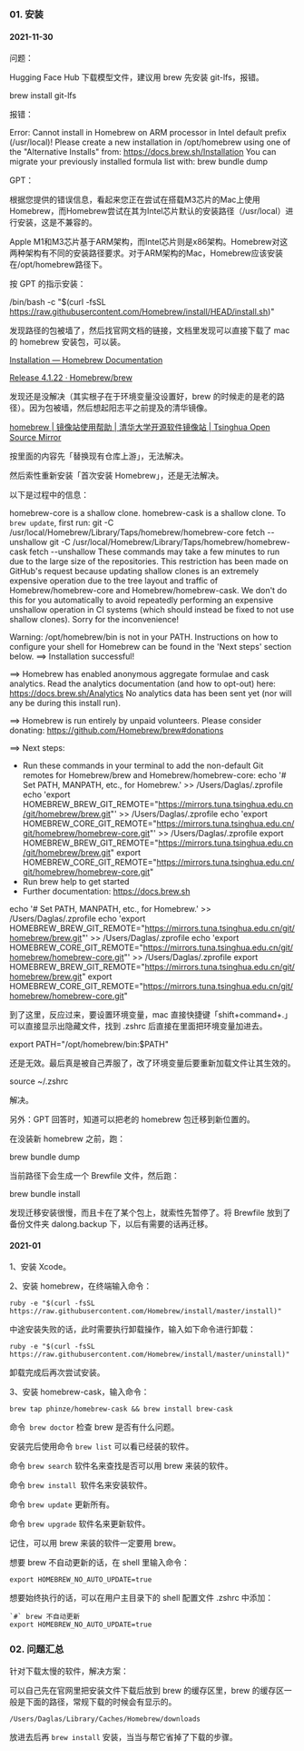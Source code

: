 ### 01. 安装


#### 2021-11-30

问题：

Hugging Face Hub 下载模型文件，建议用 brew 先安装 git-lfs，报错。 

brew install git-lfs

报错：

Error: Cannot install in Homebrew on ARM processor in Intel default prefix (/usr/local)!
Please create a new installation in /opt/homebrew using one of the
"Alternative Installs" from:
  https://docs.brew.sh/Installation
You can migrate your previously installed formula list with:
  brew bundle dump


GPT：

根据您提供的错误信息，看起来您正在尝试在搭载M3芯片的Mac上使用Homebrew，而Homebrew尝试在其为Intel芯片默认的安装路径（/usr/local）进行安装，这是不兼容的。

Apple M1和M3芯片基于ARM架构，而Intel芯片则是x86架构。Homebrew对这两种架构有不同的安装路径要求。对于ARM架构的Mac，Homebrew应该安装在/opt/homebrew路径下。

按 GPT 的指示安装：

/bin/bash -c "$(curl -fsSL https://raw.githubusercontent.com/Homebrew/install/HEAD/install.sh)"

发现路径的包被墙了，然后找官网文档的链接，文档里发现可以直接下载了 mac 的 homebrew 安装包，可以装。

[Installation — Homebrew Documentation](https://docs.brew.sh/Installation)

[Release 4.1.22 · Homebrew/brew](https://github.com/Homebrew/brew/releases/tag/4.1.22)

发现还是没解决（其实根子在于环境变量没设置好，brew 的时候走的是老的路径）。因为包被墙，然后想起阳志平之前提及的清华镜像。

[homebrew | 镜像站使用帮助 | 清华大学开源软件镜像站 | Tsinghua Open Source Mirror](https://mirrors.tuna.tsinghua.edu.cn/help/homebrew/)

按里面的内容先「替换现有仓库上游」，无法解决。

然后索性重新安装「首次安装 Homebrew」，还是无法解决。

以下是过程中的信息：

  homebrew-core is a shallow clone.
  homebrew-cask is a shallow clone.
To `brew update`, first run:
  git -C /usr/local/Homebrew/Library/Taps/homebrew/homebrew-core fetch --unshallow
  git -C /usr/local/Homebrew/Library/Taps/homebrew/homebrew-cask fetch --unshallow
These commands may take a few minutes to run due to the large size of the repositories.
This restriction has been made on GitHub's request because updating shallow
clones is an extremely expensive operation due to the tree layout and traffic of
Homebrew/homebrew-core and Homebrew/homebrew-cask. We don't do this for you
automatically to avoid repeatedly performing an expensive unshallow operation in
CI systems (which should instead be fixed to not use shallow clones). Sorry for
the inconvenience!


Warning: /opt/homebrew/bin is not in your PATH.
  Instructions on how to configure your shell for Homebrew
  can be found in the 'Next steps' section below.
==> Installation successful!

==> Homebrew has enabled anonymous aggregate formulae and cask analytics.
Read the analytics documentation (and how to opt-out) here:
  https://docs.brew.sh/Analytics
No analytics data has been sent yet (nor will any be during this install run).

==> Homebrew is run entirely by unpaid volunteers. Please consider donating:
  https://github.com/Homebrew/brew#donations

==> Next steps:
- Run these commands in your terminal to add the non-default Git remotes for Homebrew/brew and Homebrew/homebrew-core:
    echo '# Set PATH, MANPATH, etc., for Homebrew.' >> /Users/Daglas/.zprofile
    echo 'export HOMEBREW_BREW_GIT_REMOTE="https://mirrors.tuna.tsinghua.edu.cn/git/homebrew/brew.git"' >> /Users/Daglas/.zprofile
    echo 'export HOMEBREW_CORE_GIT_REMOTE="https://mirrors.tuna.tsinghua.edu.cn/git/homebrew/homebrew-core.git"' >> /Users/Daglas/.zprofile
    export HOMEBREW_BREW_GIT_REMOTE="https://mirrors.tuna.tsinghua.edu.cn/git/homebrew/brew.git"
    export HOMEBREW_CORE_GIT_REMOTE="https://mirrors.tuna.tsinghua.edu.cn/git/homebrew/homebrew-core.git"
- Run brew help to get started
- Further documentation:
    https://docs.brew.sh


echo '# Set PATH, MANPATH, etc., for Homebrew.' >> /Users/Daglas/.zprofile
echo 'export HOMEBREW_BREW_GIT_REMOTE="https://mirrors.tuna.tsinghua.edu.cn/git/homebrew/brew.git"' >> /Users/Daglas/.zprofile
echo 'export HOMEBREW_CORE_GIT_REMOTE="https://mirrors.tuna.tsinghua.edu.cn/git/homebrew/homebrew-core.git"' >> /Users/Daglas/.zprofile
export HOMEBREW_BREW_GIT_REMOTE="https://mirrors.tuna.tsinghua.edu.cn/git/homebrew/brew.git"
export HOMEBREW_CORE_GIT_REMOTE="https://mirrors.tuna.tsinghua.edu.cn/git/homebrew/homebrew-core.git"

到了这里，反应过来，要设置环境变量，mac 直接快捷键「shift+command+.」可以直接显示出隐藏文件，找到 .zshrc 后直接在里面把环境变量加进去。

export PATH="/opt/homebrew/bin:$PATH"

还是无效。最后真是被自己弄服了，改了环境变量后要重新加载文件让其生效的。

source ~/.zshrc

解决。

另外：GPT 回答时，知道可以把老的 homebrew 包迁移到新位置的。

在没装新 homebrew 之前，跑：

brew bundle dump

当前路径下会生成一个 Brewfile 文件，然后跑：

brew bundle install

发现迁移安装很慢，而且卡在了某个包上，就索性先暂停了。将 Brewfile 放到了备份文件夹 dalong.backup 下，以后有需要的话再迁移。


#### 2021-01

1、安装 Xcode。

2、安装 homebrew，在终端输入命令：

```
ruby -e "$(curl -fsSL https://raw.githubusercontent.com/Homebrew/install/master/install)"
```

中途安装失败的话，此时需要执行卸载操作，输入如下命令进行卸载：

```
ruby -e "$(curl -fsSL https://raw.githubusercontent.com/Homebrew/install/master/uninstall)"
```

卸载完成后再次尝试安装。

3、安装 homebrew-cask，输入命令：

```
brew tap phinze/homebrew-cask && brew install brew-cask
```

命令` brew doctor` 检查 brew 是否有什么问题。

安装完后使用命令 `brew list` 可以看已经装的软件。

命令 `brew search` 软件名来查找是否可以用 brew 来装的软件。

命令 `brew install `软件名来安装软件。

命令 `brew update` 更新所有。

命令 `brew upgrade` 软件名来更新软件。

记住，可以用 brew 来装的软件一定要用 brew。

想要 brew 不自动更新的话，在 shell 里输入命令：

```
export HOMEBREW_NO_AUTO_UPDATE=true
```

想要始终执行的话，可以在用户主目录下的 shell 配置文件 .zshrc 中添加：

```
`#` brew 不自动更新
export HOMEBREW_NO_AUTO_UPDATE=true
```

### 02. 问题汇总

针对下载太慢的软件，解决方案：

可以自己先在官网里把安装文件下载后放到 brew 的缓存区里，brew 的缓存区一般是下面的路径，常规下载的时候会有显示的。

```
/Users/Daglas/Library/Caches/Homebrew/downloads
```

放进去后再 `brew install` 安装，当当与帮它省掉了下载的步骤。


